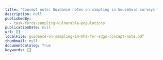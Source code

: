 ```yaml
---
title: "Concept note: Guidance notes on sampling in household surveys for SDGs"
description: null
publishedBy:
  - task-force\sampling-vulnerable-populations
publicationDate: null
url: []
localFile: guidance-on-sampling-in-hhs-for-sdgs-concept-note.pdf
thumbnail: null
documentCatalog: True
keywords: []
---
```


